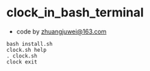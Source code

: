 # clock_in_bash_terminal

+ code by zhuangjuwei@163.com

``` shell
bash install.sh
clock.sh help
. clock.sh
clock exit
```
